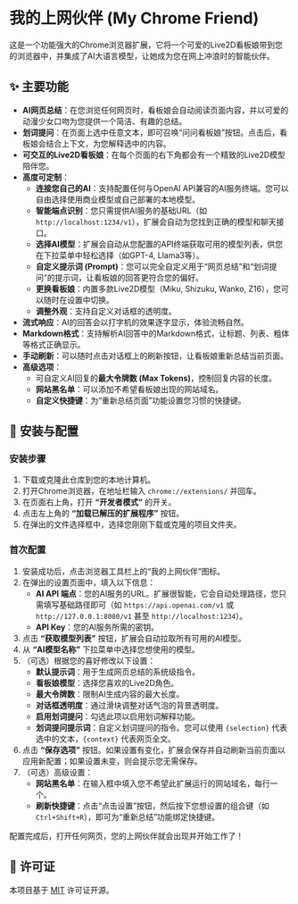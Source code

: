 # 我的上网伙伴 (My Chrome Friend)

这是一个功能强大的Chrome浏览器扩展，它将一个可爱的Live2D看板娘带到您的浏览器中，并集成了AI大语言模型，让她成为您在网上冲浪时的智能伙伴。

## ✨ 主要功能

*   **AI网页总结**：在您浏览任何网页时，看板娘会自动阅读页面内容，并以可爱的动漫少女口吻为您提供一个简洁、有趣的总结。
*   **划词提问**：在页面上选中任意文本，即可召唤“问问看板娘”按钮。点击后，看板娘会结合上下文，为您解释选中的内容。
*   **可交互的Live2D看板娘**：在每个页面的右下角都会有一个精致的Live2D模型陪伴您。
*   **高度可定制**：
    *   **连接您自己的AI**：支持配置任何与OpenAI API兼容的AI服务终端。您可以自由选择使用商业模型或自己部署的本地模型。
    *   **智能端点识别**：您只需提供AI服务的基础URL（如 `http://localhost:1234/v1`），扩展会自动为您找到正确的模型和聊天接口。
    *   **选择AI模型**：扩展会自动从您配置的API终端获取可用的模型列表，供您在下拉菜单中轻松选择（如GPT-4, Llama3等）。
    *   **自定义提示词 (Prompt)**：您可以完全自定义用于“网页总结”和“划词提问”的提示词，让看板娘的回答更符合您的偏好。
    *   **更换看板娘**：内置多款Live2D模型（Miku, Shizuku, Wanko, Z16），您可以随时在设置中切换。
    *   **调整外观**：支持自定义对话框的透明度。
*   **流式响应**：AI的回答会以打字机的效果逐字显示，体验流畅自然。
*   **Markdown格式**：支持解析AI回答中的Markdown格式，让标题、列表、粗体等格式正确显示。
*   **手动刷新**：可以随时点击对话框上的刷新按钮，让看板娘重新总结当前页面。
*   **高级选项**：
    *   可自定义AI回复的**最大令牌数 (Max Tokens)**，控制回复内容的长度。
    *   **网站黑名单**：可以添加不希望看板娘出现的网站域名。
    *   **自定义快捷键**：为“重新总结页面”功能设置您习惯的快捷键。

## 🚀 安装与配置

### 安装步骤

1.  下载或克隆此仓库到您的本地计算机。
2.  打开Chrome浏览器，在地址栏输入 `chrome://extensions/` 并回车。
3.  在页面右上角，打开 **“开发者模式”** 的开关。
4.  点击左上角的 **“加载已解压的扩展程序”** 按钮。
5.  在弹出的文件选择框中，选择您刚刚下载或克隆的项目文件夹。

### 首次配置

1.  安装成功后，点击浏览器工具栏上的“我的上网伙伴”图标。
2.  在弹出的设置页面中，填入以下信息：
    *   **AI API 端点**：您的AI服务的URL。扩展很智能，它会自动处理路径，您只需填写基础路径即可（如 `https://api.openai.com/v1` 或 `http://127.0.0.1:8080/v1` 甚至 `http://localhost:1234`）。
    *   **API Key**：您的AI服务所需的密钥。
3.  点击 **“获取模型列表”** 按钮，扩展会自动拉取所有可用的AI模型。
4.  从 **“AI模型名称”** 下拉菜单中选择您想使用的模型。
5.  （可选）根据您的喜好修改以下设置：
    *   **默认提示词**：用于生成网页总结的系统级指令。
    *   **看板娘模型**：选择您喜欢的Live2D角色。
    *   **最大令牌数**：限制AI生成内容的最大长度。
    *   **对话框透明度**：通过滑块调整对话气泡的背景透明度。
    *   **启用划词提问**：勾选此项以启用划词解释功能。
    *   **划词提问提示词**：自定义划词提问的指令。您可以使用 `{selection}` 代表选中的文本，`{context}` 代表网页全文。
6.  点击 **“保存选项”** 按钮。如果设置有变化，扩展会保存并自动刷新当前页面以应用新配置；如果设置未变，则会提示您无需保存。
7.  （可选）高级设置：
    *   **网站黑名单**：在输入框中填入您不希望此扩展运行的网站域名，每行一个。
    *   **刷新快捷键**：点击“点击设置”按钮，然后按下您想设置的组合键（如 `Ctrl+Shift+R`），即可为“重新总结”功能绑定快捷键。

配置完成后，打开任何网页，您的上网伙伴就会出现并开始工作了！

## 📝 许可证

本项目基于 [MIT](LICENSE) 许可证开源。
